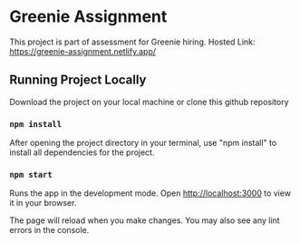 # Greenie Assignment

This project is part of assessment for Greenie hiring.
Hosted Link: https://greenie-assignment.netlify.app/

## Running Project Locally

Download the project on your local machine or clone this github repository

### `npm install`

After opening the project directory in your terminal, use "npm install" to install all dependencies for the project.

### `npm start`

Runs the app in the development mode.
Open [http://localhost:3000](http://localhost:3000) to view it in your browser.

The page will reload when you make changes.
You may also see any lint errors in the console.
